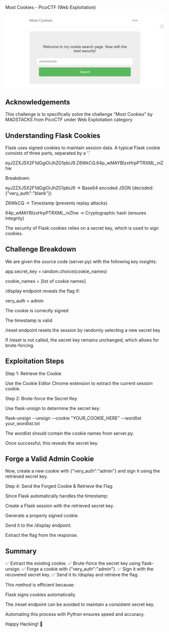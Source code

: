 Most Cookies - PicoCTF (Web Exploitation)

![Challenge Screenshot](pico.png)
## Acknowledgements

This challenge is to specifically solve the challenge "Most Cookies" by MADSTACKS from PicoCTF under Web Exploitation category


## Understanding Flask Cookies
Flask uses signed cookies to maintain session data. A typical Flask cookie consists of three parts, separated by a '.'

eyJ2ZXJ5X2F1dGgiOiJhZG1pbiJ9.Z6WkCQ.64p_wMAYBIzxHrpPTRXML_niZhw

Breakdown:

eyJ2ZXJ5X2F1dGgiOiJhZG1pbiJ9 → Base64 encoded JSON (decoded: {"very_auth":"blank"})

Z6WkCQ → Timestamp (prevents replay attacks)

64p_wMAYBIzxHrpPTRXML_niZhw → Cryptographic hash (ensures integrity)

The security of Flask cookies relies on a secret key, which is used to sign cookies.
## Challenge Breakdown
We are given the source code (server.py) with the following key insights:

app.secret_key = random.choice(cookie_names)

cookie_names = [list of cookie names]

/display endpoint reveals the flag if:

very_auth = admin

The cookie is correctly signed

The timestamp is valid

/reset endpoint resets the session by randomly selecting a new secret key

If /reset is not called, the secret key remains unchanged, which allows for brute-forcing.
## Exploitation Steps
Step 1: Retrieve the Cookie

Use the Cookie Editor Chrome extension to extract the current session cookie.

Step 2: Brute-force the Secret Key

Use flask-unsign to determine the secret key:

flask-unsign --unsign --cookie "YOUR_COOKIE_HERE" --wordlist your_wordlist.txt

The wordlist should contain the cookie names from server.py.

Once successful, this reveals the secret key.
## Forge a Valid Admin Cookie
Now, create a new cookie with {"very_auth":"admin"} and sign it using the retrieved secret key.

Step 4: Send the Forged Cookie & Retrieve the Flag

Since Flask automatically handles the timestamp:

Create a Flask session with the retrieved secret key.

Generate a properly signed cookie.

Send it to the /display endpoint.

Extract the flag from the response.
## Summary
✅ Extract the existing cookie. ✅ Brute-force the secret key using flask-unsign. ✅ Forge a cookie with {"very_auth":"admin"}. ✅ Sign it with the recovered secret key. ✅ Send it to /display and retrieve the flag.

This method is efficient because:

Flask signs cookies automatically.

The /reset endpoint can be avoided to maintain a consistent secret key.

Automating this process with Python ensures speed and accuracy.

Happy Hacking! 🚀
